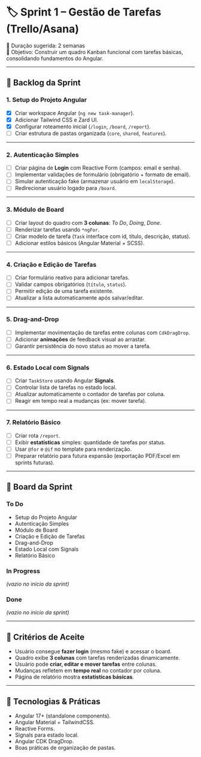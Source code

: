 # 🏷️ Sprint 1 – Gestão de Tarefas (Trello/Asana)

📅 Duração sugerida: 2 semanas  
🎯 Objetivo: Construir um quadro Kanban funcional com tarefas básicas, consolidando fundamentos do Angular.

---

## 📌 Backlog da Sprint

### 1. Setup do Projeto Angular

- [x] Criar workspace Angular (`ng new task-manager`).
- [x] Adicionar Tailwind CSS e Zard UI.
- [x] Configurar roteamento inicial (`/login`, `/board`, `/report`).
- [ ] Criar estrutura de pastas organizada (`core`, `shared`, `features`).

---

### 2. Autenticação Simples

- [ ] Criar página de **Login** com Reactive Form (campos: email e senha).
- [ ] Implementar validações de formulário (obrigatório + formato de email).
- [ ] Simular autenticação fake (armazenar usuário em `localStorage`).
- [ ] Redirecionar usuário logado para `/board`.

---

### 3. Módulo de Board

- [ ] Criar layout do quadro com **3 colunas**: _To Do_, _Doing_, _Done_.
- [ ] Renderizar tarefas usando `*ngFor`.
- [ ] Criar modelo de tarefa (`Task` interface com id, título, descrição, status).
- [ ] Adicionar estilos básicos (Angular Material + SCSS).

---

### 4. Criação e Edição de Tarefas

- [ ] Criar formulário reativo para adicionar tarefas.
- [ ] Validar campos obrigatórios (`título`, `status`).
- [ ] Permitir edição de uma tarefa existente.
- [ ] Atualizar a lista automaticamente após salvar/editar.

---

### 5. Drag-and-Drop

- [ ] Implementar movimentação de tarefas entre colunas com `CdkDragDrop`.
- [ ] Adicionar **animações** de feedback visual ao arrastar.
- [ ] Garantir persistência do novo status ao mover a tarefa.

---

### 6. Estado Local com Signals

- [ ] Criar `TaskStore` usando Angular **Signals**.
- [ ] Controlar lista de tarefas no estado local.
- [ ] Atualizar automaticamente o contador de tarefas por coluna.
- [ ] Reagir em tempo real a mudanças (ex: mover tarefa).

---

### 7. Relatório Básico

- [ ] Criar rota `/report`.
- [ ] Exibir **estatísticas** simples: quantidade de tarefas por status.
- [ ] Usar `@for` e `@if` no template para renderização.
- [ ] Preparar relatório para futura expansão (exportação PDF/Excel em sprints futuras).

---

## 📌 Board da Sprint

### To Do

- Setup do Projeto Angular
- Autenticação Simples
- Módulo de Board
- Criação e Edição de Tarefas
- Drag-and-Drop
- Estado Local com Signals
- Relatório Básico

### In Progress

_(vazio no início da sprint)_

### Done

_(vazio no início da sprint)_

---

## 📌 Critérios de Aceite

- Usuário consegue **fazer login** (mesmo fake) e acessar o board.
- Quadro exibe **3 colunas** com tarefas renderizadas dinamicamente.
- Usuário pode **criar, editar e mover tarefas** entre colunas.
- Mudanças refletem em **tempo real** no contador por coluna.
- Página de relatório mostra **estatísticas básicas**.

---

## 📌 Tecnologias & Práticas

- Angular 17+ (standalone components).
- Angular Material + TailwindCSS.
- Reactive Forms.
- Signals para estado local.
- Angular CDK DragDrop.
- Boas práticas de organização de pastas.
